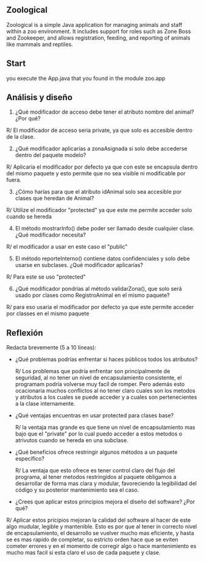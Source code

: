 ## Zoological

Zoological is a simple Java application for managing animals and staff within a zoo environment.
It includes support for roles such as Zone Boss and Zookeeper, and allows registration, feeding, and reporting of animals like mammals and reptiles.

## Start

you execute the App.java that you found in the module zoo.app


## Análisis y diseño

1. ¿Qué modificador de acceso debe tener el atributo nombre del animal? ¿Por qué?

  R/ El modificador de acceso seria private, ya que solo es accesible dentro de la clase.

2. ¿Qué modificador aplicarías a zonaAsignada si solo debe accederse dentro del paquete modelo?

  R/ Aplicaría el modificador por defecto ya que con este se encapsula dentro del mismo paquete
    y esto permite que no sea visible ni modificable por fuera.

3. ¿Cómo harías para que el atributo idAnimal solo sea accesible por clases que heredan de Animal?

  R/ Utilize el modificador "protected" ya que este me permite acceder solo cuando se hereda

4. El método mostrarInfo() debe poder ser llamado desde cualquier clase. ¿Qué modificador necesita?

  R/ el modificador a usar en este caso el "public"

5. El método reporteInterno() contiene datos confidenciales y solo debe usarse en subclases. ¿Qué modificador aplicarías?

  R/ Para este se uso "protected"

6. ¿Qué modificador pondrías al método validarZona(), que solo será usado por clases como RegistroAnimal en el mismo paquete?

  R/ para eso usaria el modificador por defecto ya que este permite acceder por classes en el mismo paquete

## Reflexión

Redacta brevemente (5 a 10 líneas):

- ¿Qué problemas podrías enfrentar si haces públicos todos los atributos?

  R/ Los problemas que podría enfrentar son principalmente de seguridad, al no tener un nivel de encapsulamiento consistente, el programam podría volverse muy facíl de romper. Pero además esto ocacionaria muchos conflictos al no tener claro cuales son los metodos y atributos a los cuales se puede acceder y a cuales son pertenecientes a la clase internamente.

- ¿Qué ventajas encuentras en usar protected para clases base?

  R/ la ventaja mas grande es que tiene un nivel de encapsulamiento mas bajo que el "private" por lo cual puedo acceder a estos metodos o atrivutos cuando se hereda en una subclase.

- ¿Qué beneficios ofrece restringir algunos métodos a un paquete
específico?

  R/ La ventaja que esto ofrece es tener control claro del flujo del programa, al tener metodos restringidos al paquete obligamos a desarrollar de forma mas clara y modular, favoreciendo la legibilidad del código y su posterior mantenimiento sea el caso.  

- ¿Crees que aplicar estos principios mejora el diseño del software? ¿Por qué?

R/ Aplicar estos pricipios mejoran la calidad del software al hacer de este algo mudular, legible y mantenible. Esto es por que al tener in correcto nivel de encapsulamiento, el desarrollo se vuelver mucho mas eficiente, y hasta se es mas rapido de completar, su estricto orden hace que se eviten cometer errores y en el momento de corregir algo o hace mantenimiento es mucho mas facil si esta claro el uso de cada paquete y clase.
